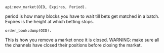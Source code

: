 




```
api:new_market(OID, Expires, Period).
```

period is how many blocks you have to wait till bets get matched in a batch.
Expires is the height at which betting stops.



```
order_book:dump(OID).
```
This is how you remove a market once it is closed.
WARNING: make sure all the channels have closed their positions before closing the market.